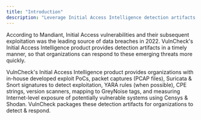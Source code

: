 ```yaml
---
title: "Introduction"
description: "Leverage Initial Access Intelligence detection artifacts to detect & respond to remote code execution (RCE) vulnerabilities."
---
```


According to Mandiant, Initial Access vulnerabilities and their subsequent exploitation was the leading source of data breaches in 2022. VulnCheck's Initial Access Intelligence product provides detection artifacts in a timely manner, so that organizations can respond to these emerging threats more quickly.

VulnCheck's Initial Access Intelligence product provides organizations with in-house developed exploit PoCs, packet captures (PCAP files), Suricata & Snort signatures to detect exploitation, YARA rules (when possible), CPE strings, version scanners, mapping to GreyNoise tags, and measuring Internet-level exposure of potentially vulnerable systems using Censys & Shodan. VulnCheck packages these detection artifacts for organizations to detect & respond.
